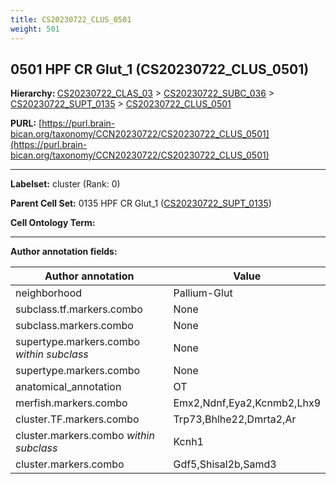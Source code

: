 ```yaml
---
title: CS20230722_CLUS_0501
weight: 501
---
```

## 0501 HPF CR Glut_1 (CS20230722_CLUS_0501)
<b>Hierarchy: </b>
[CS20230722_CLAS_03](../CS20230722_CLAS_03) >
[CS20230722_SUBC_036](../CS20230722_SUBC_036) >
[CS20230722_SUPT_0135](../CS20230722_SUPT_0135) >
[CS20230722_CLUS_0501](../CS20230722_CLUS_0501)

**PURL:** [https://purl.brain-bican.org/taxonomy/CCN20230722/CS20230722_CLUS_0501](https://purl.brain-bican.org/taxonomy/CCN20230722/CS20230722_CLUS_0501)

---


**Labelset:** cluster (Rank: 0)

**Parent Cell Set:** 0135 HPF CR Glut_1 ([CS20230722_SUPT_0135](../CS20230722_SUPT_0135))



**Cell Ontology Term:** 

[MARKER GENES.]: #


---

[TRANSFERRED ANNOTATIONS.]: #


[AUTHOR ANNOTATION FIELDS.]: #


**Author annotation fields:**

| Author annotation | Value |
|-------------------|-------|
|neighborhood|Pallium-Glut|
|subclass.tf.markers.combo|None|
|subclass.markers.combo|None|
|supertype.markers.combo _within subclass_|None|
|supertype.markers.combo|None|
|anatomical_annotation|OT|
|merfish.markers.combo|Emx2,Ndnf,Eya2,Kcnmb2,Lhx9|
|cluster.TF.markers.combo|Trp73,Bhlhe22,Dmrta2,Ar|
|cluster.markers.combo _within subclass_|Kcnh1|
|cluster.markers.combo|Gdf5,Shisal2b,Samd3|
